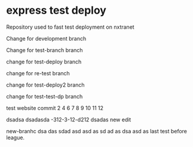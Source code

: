 # express test deploy
Repository used to fast test deployment on nxtranet

Change for development branch

Change for test-branch branch

change for test-deploy branch


change for re-test branch

change for test-deploy2 branch

change for test-test-dp branch

test website commit 2 4 6 7 8 9 10 11 12
 
dsadsa
dsadasda
-312-3-12-d212
dsadas
new edit

new-branhc dsa das 
 sdad asd asd as
sd ad as
dsa asd as 
last test before league.